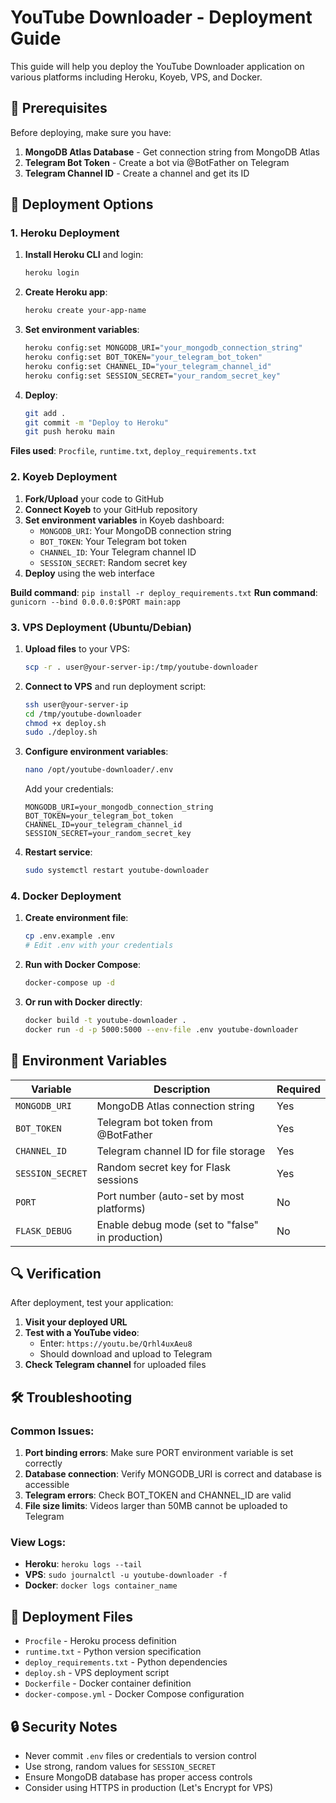 # YouTube Downloader - Deployment Guide

This guide will help you deploy the YouTube Downloader application on various platforms including Heroku, Koyeb, VPS, and Docker.

## 🔧 Prerequisites

Before deploying, make sure you have:

1. **MongoDB Atlas Database** - Get connection string from MongoDB Atlas
2. **Telegram Bot Token** - Create a bot via @BotFather on Telegram
3. **Telegram Channel ID** - Create a channel and get its ID

## 🚀 Deployment Options

### 1. Heroku Deployment

1. **Install Heroku CLI** and login:
   ```bash
   heroku login
   ```

2. **Create Heroku app**:
   ```bash
   heroku create your-app-name
   ```

3. **Set environment variables**:
   ```bash
   heroku config:set MONGODB_URI="your_mongodb_connection_string"
   heroku config:set BOT_TOKEN="your_telegram_bot_token" 
   heroku config:set CHANNEL_ID="your_telegram_channel_id"
   heroku config:set SESSION_SECRET="your_random_secret_key"
   ```

4. **Deploy**:
   ```bash
   git add .
   git commit -m "Deploy to Heroku"
   git push heroku main
   ```

**Files used**: `Procfile`, `runtime.txt`, `deploy_requirements.txt`

### 2. Koyeb Deployment

1. **Fork/Upload** your code to GitHub
2. **Connect Koyeb** to your GitHub repository
3. **Set environment variables** in Koyeb dashboard:
   - `MONGODB_URI`: Your MongoDB connection string
   - `BOT_TOKEN`: Your Telegram bot token
   - `CHANNEL_ID`: Your Telegram channel ID
   - `SESSION_SECRET`: Random secret key
4. **Deploy** using the web interface

**Build command**: `pip install -r deploy_requirements.txt`
**Run command**: `gunicorn --bind 0.0.0.0:$PORT main:app`

### 3. VPS Deployment (Ubuntu/Debian)

1. **Upload files** to your VPS:
   ```bash
   scp -r . user@your-server-ip:/tmp/youtube-downloader
   ```

2. **Connect to VPS** and run deployment script:
   ```bash
   ssh user@your-server-ip
   cd /tmp/youtube-downloader
   chmod +x deploy.sh
   sudo ./deploy.sh
   ```

3. **Configure environment variables**:
   ```bash
   nano /opt/youtube-downloader/.env
   ```
   Add your credentials:
   ```
   MONGODB_URI=your_mongodb_connection_string
   BOT_TOKEN=your_telegram_bot_token
   CHANNEL_ID=your_telegram_channel_id
   SESSION_SECRET=your_random_secret_key
   ```

4. **Restart service**:
   ```bash
   sudo systemctl restart youtube-downloader
   ```

### 4. Docker Deployment

1. **Create environment file**:
   ```bash
   cp .env.example .env
   # Edit .env with your credentials
   ```

2. **Run with Docker Compose**:
   ```bash
   docker-compose up -d
   ```

3. **Or run with Docker directly**:
   ```bash
   docker build -t youtube-downloader .
   docker run -d -p 5000:5000 --env-file .env youtube-downloader
   ```

## 🔑 Environment Variables

| Variable | Description | Required |
|----------|-------------|----------|
| `MONGODB_URI` | MongoDB Atlas connection string | Yes |
| `BOT_TOKEN` | Telegram bot token from @BotFather | Yes |
| `CHANNEL_ID` | Telegram channel ID for file storage | Yes |
| `SESSION_SECRET` | Random secret key for Flask sessions | Yes |
| `PORT` | Port number (auto-set by most platforms) | No |
| `FLASK_DEBUG` | Enable debug mode (set to "false" in production) | No |

## 🔍 Verification

After deployment, test your application:

1. **Visit your deployed URL**
2. **Test with a YouTube video**:
   - Enter: `https://youtu.be/Qrhl4uxAeu8`
   - Should download and upload to Telegram
3. **Check Telegram channel** for uploaded files

## 🛠️ Troubleshooting

### Common Issues:

1. **Port binding errors**: Make sure PORT environment variable is set correctly
2. **Database connection**: Verify MONGODB_URI is correct and database is accessible
3. **Telegram errors**: Check BOT_TOKEN and CHANNEL_ID are valid
4. **File size limits**: Videos larger than 50MB cannot be uploaded to Telegram

### View Logs:

- **Heroku**: `heroku logs --tail`
- **VPS**: `sudo journalctl -u youtube-downloader -f`
- **Docker**: `docker logs container_name`

## 📁 Deployment Files

- `Procfile` - Heroku process definition
- `runtime.txt` - Python version specification
- `deploy_requirements.txt` - Python dependencies
- `deploy.sh` - VPS deployment script
- `Dockerfile` - Docker container definition
- `docker-compose.yml` - Docker Compose configuration

## 🔒 Security Notes

- Never commit `.env` files or credentials to version control
- Use strong, random values for `SESSION_SECRET`
- Ensure MongoDB database has proper access controls
- Consider using HTTPS in production (Let's Encrypt for VPS)